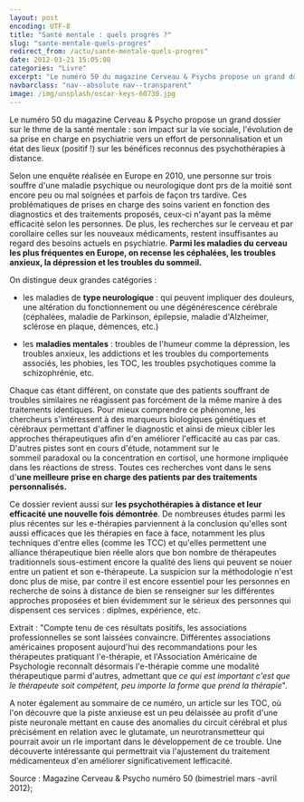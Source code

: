 ```yaml
---
layout: post
encoding: UTF-8
title: "Santé mentale : quels progrès ?"
slug: "sante-mentale-quels-progres"
redirect_from: /actu/sante-mentale-quels-progres"
date: 2012-03-21 15:05:08
categories: "Livre"
excerpt: "Le numéro 50 du magazine Cerveau & Psycho propose un grand dossier sur le thme de la santé mentale : son impact sur la vie sociale, l'évolution de sa prise en charge en psychiatrie vers un effort de personnalisation et un état des lieux (positif !) sur les bénéfices reconnus des psychothérapies à distance."
navbarclass: "nav--absolute nav--transparent"
image: /img/unsplash/oscar-keys-60730.jpg
---
```

Le numéro 50 du magazine Cerveau & Psycho propose un grand dossier sur le thme de la santé mentale : son impact sur la vie sociale, l'évolution de sa prise en charge en psychiatrie vers un effort de personnalisation et un état des lieux (positif !) sur les bénéfices reconnus des psychothérapies à distance.
  
Selon une enquête réalisée en Europe en 2010, une personne sur trois souffre d'une maladie psychique ou neurologique dont prs de la moitié sont encore peu ou mal soignées et parfois de façon trs tardive. Ces problématiques de prises en charge des soins varient en fonction des diagnostics et des traitements proposés, ceux-ci n'ayant pas la même efficacité selon les personnes. De plus, les recherches sur le cerveau et par corollaire celles sur les nouveaux médicaments, restent insuffisantes au regard des besoins actuels en psychiatrie. **Parmi les maladies du cerveau les plus fréquentes en Europe, on recense les céphalées, les troubles anxieux, la dépression et les troubles du sommeil.**   
  
On distingue deux grandes catégories :   
- les maladies de **type neurologique** : qui peuvent impliquer des douleurs, une altération du fonctionnement ou une dégénérescence cérébrale (céphalées, maladie de Parkinson, épilepsie, maladie d'Alzheimer, sclérose en plaque, démences, etc.)

- les **maladies mentales** : troubles de l'humeur comme la dépression, les troubles anxieux, les addictions et les troubles du comportements associés, les phobies, les TOC, les troubles psychotiques comme la schizophrénie, etc.

  
Chaque cas étant différent, on constate que des patients souffrant de troubles similaires ne réagissent pas forcément de la même manire à des traitements identiques. Pour mieux comprendre ce phénomne, les chercheurs s'intéressent à des marqueurs biologiques génétiques et cérébraux permettant d'affiner le diagnostic et ainsi de mieux cibler les approches thérapeutiques afin d'en améliorer l'efficacité au cas par cas. D'autres pistes sont en cours d'étude, notamment sur le   
sommeil paradoxal ou la concentration en cortisol, une hormone impliquée dans les réactions de stress. Toutes ces recherches vont dans le sens d'**une meilleure prise en charge des patients par des traitements personnalisés.**  
  
Ce dossier revient aussi sur **les psychothérapies à distance et leur efficacité une nouvelle fois démontrée**. De nombreuses études parmi les plus récentes sur les e-thérapies parviennent à la conclusion qu'elles sont aussi efficaces que les thérapies en face à face, notamment les plus techniques d'entre elles (comme les TCC) et qu'elles permettent une alliance thérapeutique bien réelle alors que bon nombre de thérapeutes traditionnels sous-estiment encore la qualité des liens qui peuvent se nouer entre un patient et son e-thérapeute. La suspicion sur la méthodologie n'est donc plus de mise, par contre il est encore essentiel pour les personnes en recherche de soins à distance de bien se renseigner sur les différentes approches proposées et bien évidemment sur le sérieux des personnes qui dispensent ces services : diplmes, expérience, etc.  
  
Extrait : "Compte tenu de ces résultats positifs, les associations professionnelles se sont laissées convaincre. Différentes associations américaines proposent aujourd'hui des recommandations pour les thérapeutes pratiquant l'e-thérapie, et l'Association Américaine de Psychologie reconnaît désormais l'e-thérapie comme une modalité thérapeutique parmi d'autres, admettant que _ce qui est important c'est que le thérapeute soit compétent, peu importe la forme que prend la thérapie_".  
  
A noter également au sommaire de ce numéro, un article sur les TOC, où l'on découvre que la piste anxieuse est un peu délaissée au profit d'une piste neuronale mettant en cause des anomalies du circuit cérébral et plus précisément en relation avec le glutamate, un neurotransmetteur qui pourrait avoir un rle important dans le développement de ce trouble. Une découverte intéressante qui permettrait via l'ajustement du traitement médicamenteux d'en améliorer significativement lefficacité.   
  
Source : Magazine Cerveau & Psycho numéro 50 (bimestriel mars -avril 2012);